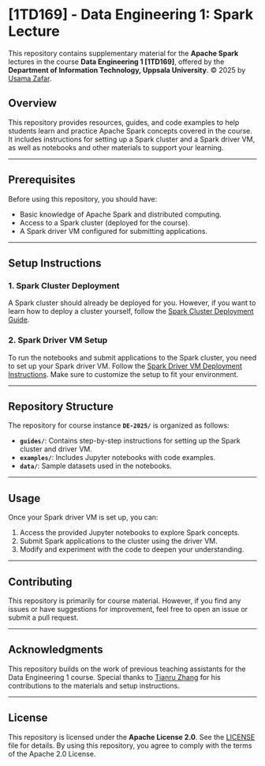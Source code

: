 # [1TD169] - Data Engineering 1: Spark Lecture

This repository contains supplementary material for the **Apache Spark** lectures in the course **Data Engineering 1 [1TD169]**, offered by the **Department of Information Technology, Uppsala University**. &copy; 2025 by [Usama Zafar](https://github.com/usamazf).

## Overview
This repository provides resources, guides, and code examples to help students learn and practice Apache Spark concepts covered in the course. It includes instructions for setting up a Spark cluster and a Spark driver VM, as well as notebooks and other materials to support your learning.

---

## Prerequisites
Before using this repository, you should have:
- Basic knowledge of Apache Spark and distributed computing.
- Access to a Spark cluster (deployed for the course).
- A Spark driver VM configured for submitting applications.

---

## Setup Instructions

### 1. Spark Cluster Deployment
A Spark cluster should already be deployed for you. However, if you want to learn how to deploy a cluster yourself, follow the [Spark Cluster Deployment Guide](https://github.com/usamazf/DE1-Spark/blob/main/DE-2025/guides/spark_cluster_deployment.txt).

### 2. Spark Driver VM Setup
To run the notebooks and submit applications to the Spark cluster, you need to set up your Spark driver VM. Follow the [Spark Driver VM Deployment Instructions](https://github.com/usamazf/DE1-Spark/blob/main/DE-2025/guides/spark-driver-deploy-instruction.md). Make sure to customize the setup to fit your environment.

---

## Repository Structure
The repository for course instance **`DE-2025/`** is organized as follows:
- **`guides/`**: Contains step-by-step instructions for setting up the Spark cluster and driver VM.
- **`examples/`**: Includes Jupyter notebooks with code examples.
- **`data/`**: Sample datasets used in the notebooks.

---

## Usage
Once your Spark driver VM is set up, you can:
1. Access the provided Jupyter notebooks to explore Spark concepts.
2. Submit Spark applications to the cluster using the driver VM.
3. Modify and experiment with the code to deepen your understanding.

---

## Contributing
This repository is primarily for course material. However, if you find any issues or have suggestions for improvement, feel free to open an issue or submit a pull request.

---

## Acknowledgments
This repository builds on the work of previous teaching assistants for the Data Engineering 1 course. Special thanks to [Tianru Zhang](https://github.com/JSFRi) for his contributions to the materials and setup instructions.

---

## License
This repository is licensed under the **Apache License 2.0**. See the [LICENSE](LICENSE) file for details.
By using this repository, you agree to comply with the terms of the Apache 2.0 License.
